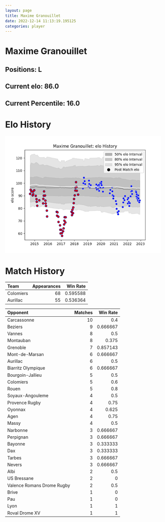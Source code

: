 ```yaml
---  
layout: page  
title: Maxime Granouillet  
date: 2022-12-14 11:13:19.195125  
categories: player  
---
```

# Maxime Granouillet

## Positions: L

## Current elo: 86.0

## Current Percentile: 16.0

# Elo History


![elo history](history_MaximeGranouillet.png)
# Match History


| Team      |   Appearances |   Win Rate |
|:----------|--------------:|-----------:|
| Colomiers |            68 |   0.595588 |
| Aurillac  |            55 |   0.536364 |

| Opponent                   |   Matches |   Win Rate |
|:---------------------------|----------:|-----------:|
| Carcassonne                |        10 |   0.4      |
| Beziers                    |         9 |   0.666667 |
| Vannes                     |         8 |   0.5      |
| Montauban                  |         8 |   0.375    |
| Grenoble                   |         7 |   0.857143 |
| Mont-de-Marsan             |         6 |   0.666667 |
| Aurillac                   |         6 |   0.5      |
| Biarritz Olympique         |         6 |   0.666667 |
| Bourgoin-Jallieu           |         5 |   0.5      |
| Colomiers                  |         5 |   0.6      |
| Rouen                      |         5 |   0.8      |
| Soyaux-Angouleme           |         4 |   0.5      |
| Provence Rugby             |         4 |   0.75     |
| Oyonnax                    |         4 |   0.625    |
| Agen                       |         4 |   0.75     |
| Massy                      |         4 |   0.5      |
| Narbonne                   |         3 |   0.666667 |
| Perpignan                  |         3 |   0.666667 |
| Bayonne                    |         3 |   0.333333 |
| Dax                        |         3 |   0.333333 |
| Tarbes                     |         3 |   0.666667 |
| Nevers                     |         3 |   0.666667 |
| Albi                       |         2 |   0.5      |
| US Bressane                |         2 |   0        |
| Valence Romans Drome Rugby |         2 |   0.5      |
| Brive                      |         1 |   0        |
| Pau                        |         1 |   0        |
| Lyon                       |         1 |   1        |
| Roval Drome XV             |         1 |   1        |